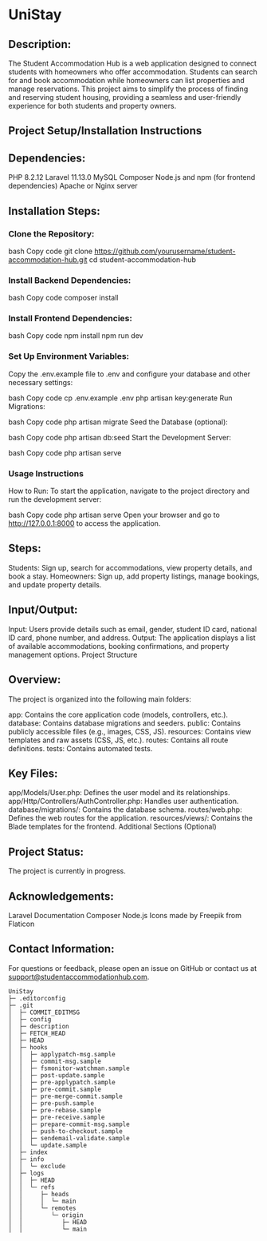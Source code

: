 # UniStay

## Description:
The Student Accommodation Hub is a web application designed to connect students with homeowners who offer accommodation. Students can search for and book accommodation while homeowners can list properties and manage reservations. This project aims to simplify the process of finding and reserving student housing, providing a seamless and user-friendly experience for both students and property owners.

## Project Setup/Installation Instructions
## Dependencies:
PHP 8.2.12
Laravel 11.13.0
MySQL
Composer
Node.js and npm (for frontend dependencies)
Apache or Nginx server
## Installation Steps:
### Clone the Repository:

bash
Copy code
git clone https://github.com/yourusername/student-accommodation-hub.git
cd student-accommodation-hub
### Install Backend Dependencies:

bash
Copy code
composer install
### Install Frontend Dependencies:

bash
Copy code
npm install
npm run dev
### Set Up Environment Variables:
Copy the .env.example file to .env and configure your database and other necessary settings:

bash
Copy code
cp .env.example .env
php artisan key:generate
Run Migrations:

bash
Copy code
php artisan migrate
Seed the Database (optional):

bash
Copy code
php artisan db:seed
Start the Development Server:

bash
Copy code
php artisan serve
### Usage Instructions
How to Run:
To start the application, navigate to the project directory and run the development server:

bash
Copy code
php artisan serve
Open your browser and go to http://127.0.0.1:8000 to access the application.

## Steps:
Students: Sign up, search for accommodations, view property details, and book a stay.
Homeowners: Sign up, add property listings, manage bookings, and update property details.
## Input/Output:
Input: Users provide details such as email, gender, student ID card, national ID card, phone number, and address.
Output: The application displays a list of available accommodations, booking confirmations, and property management options.
Project Structure
## Overview:
The project is organized into the following main folders:

app: Contains the core application code (models, controllers, etc.).
database: Contains database migrations and seeders.
public: Contains publicly accessible files (e.g., images, CSS, JS).
resources: Contains view templates and raw assets (CSS, JS, etc.).
routes: Contains all route definitions.
tests: Contains automated tests.
## Key Files:
app/Models/User.php: Defines the user model and its relationships.
app/Http/Controllers/AuthController.php: Handles user authentication.
database/migrations/: Contains the database schema.
routes/web.php: Defines the web routes for the application.
resources/views/: Contains the Blade templates for the frontend.
Additional Sections (Optional)
## Project Status:
The project is currently in progress.

## Acknowledgements:
Laravel Documentation
Composer
Node.js
Icons made by Freepik from Flaticon
## Contact Information:
For questions or feedback, please open an issue on GitHub or contact us at support@studentaccommodationhub.com.

```
UniStay
├─ .editorconfig
├─ .git
│  ├─ COMMIT_EDITMSG
│  ├─ config
│  ├─ description
│  ├─ FETCH_HEAD
│  ├─ HEAD
│  ├─ hooks
│  │  ├─ applypatch-msg.sample
│  │  ├─ commit-msg.sample
│  │  ├─ fsmonitor-watchman.sample
│  │  ├─ post-update.sample
│  │  ├─ pre-applypatch.sample
│  │  ├─ pre-commit.sample
│  │  ├─ pre-merge-commit.sample
│  │  ├─ pre-push.sample
│  │  ├─ pre-rebase.sample
│  │  ├─ pre-receive.sample
│  │  ├─ prepare-commit-msg.sample
│  │  ├─ push-to-checkout.sample
│  │  ├─ sendemail-validate.sample
│  │  └─ update.sample
│  ├─ index
│  ├─ info
│  │  └─ exclude
│  ├─ logs
│  │  ├─ HEAD
│  │  └─ refs
│  │     ├─ heads
│  │     │  └─ main
│  │     └─ remotes
│  │        └─ origin
│  │           ├─ HEAD
│  │           └─ main
